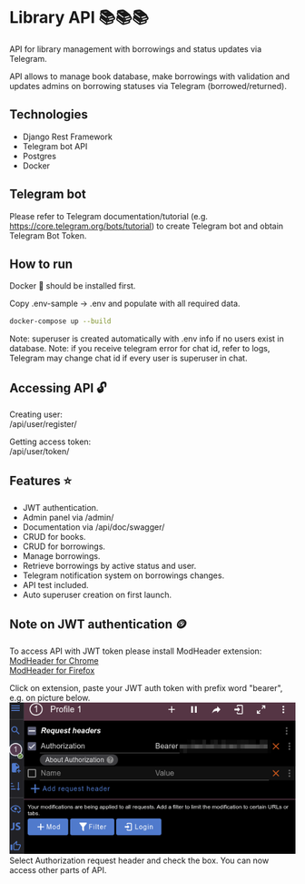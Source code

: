 # Library API 📚📚📚

API for library management with borrowings and status updates via Telegram.

API allows to manage book database, make borrowings with validation and updates admins on borrowing statuses via Telegram (borrowed/returned).

## Technologies

- Django Rest Framework
- Telegram bot API
- Postgres
- Docker

## Telegram bot
Please refer to Telegram documentation/tutorial (e.g. https://core.telegram.org/bots/tutorial) to create Telegram bot and obtain Telegram Bot Token.
## How to run

Docker 🐳 should be installed first.

Copy .env-sample -> .env and populate with all required data.

```bash
docker-compose up --build
```

Note: superuser is created automatically with .env info if no users exist in database.
Note: if you receive telegram error for chat id, refer to logs, Telegram may change chat id if every user is superuser in chat.
## Accessing API 🔓

Creating user:  
/api/user/register/

Getting access token:  
/api/user/token/


## Features ⭐

- JWT authentication.
- Admin panel via /admin/
- Documentation via /api/doc/swagger/
- CRUD for books.
- CRUD for borrowings.
- Manage borrowings.
- Retrieve borrowings by active status and user.
- Telegram notification system on borrowings changes.
- API test included.
- Auto superuser creation on first launch.

## Note on JWT authentication 🪙

To access API with JWT token please install ModHeader extension:  
[ModHeader for Chrome](https://chromewebstore.google.com/detail/modheader-modify-http-hea/idgpnmonknjnojddfkpgkljpfnnfcklj)  
[ModHeader for Firefox](https://addons.mozilla.org/uk/firefox/addon/modheader-firefox/)

Click on extension, paste your JWT auth token with prefix word "bearer", e.g. on picture below.  
![mod.png](readme_media/mod.png)  
Select Authorization request header and check the box.
You can now access other parts of API.
